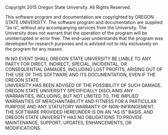 Copyright 2015 Oregon State University.
All Rights Reserved. 

This software program and documentation are copyrighted by OREGON STATE
UNIVERSITY. The software program and documentation are supplied "as is", 
without any accompanying services from the University. The University does not
warrant that the operation of the program will be uninterrupted or error free. 
The end-user understands that the program was developed for research 
purposes and is advised not to rely exclusively on the program for any reason. 

IN NO EVENT SHALL OREGON STATE UNIVERSITY BE LIABLE TO ANY PARTY 
FOR DIRECT, INDIRECT, SPECIAL, INCIDENTAL, OR CONSEQUENTIAL
DAMAGES, INCLUDING LOST PROFITS, ARISING OUT OF THE USE OF THIS 
SOFTWARE AND ITS DOCUMENTATION, EVEN IF THE OREGON STATE  
UNIVERSITY HAS BEEN ADVISED OF THE POSSIBILITY OF SUCH DAMAGE. 
OREGON STATE UNIVERSITY SPECIFICALLY DISCLAIMS ANY WARRANTIES, 
INCLUDING, BUT NOT LIMITED TO, THE IMPLIED WARRANTIES OF 
MERCHANTABILITY AND FITNESS FOR A PARTICULAR PURPOSE AND ANY 
STATUTORY WARRANTY OF NON-INFRINGEMENT. THE SOFTWARE PROVIDED 
HEREUNDER IS ON AN "AS IS" BASIS, AND OREGON STATE UNIVERSITY HAS 
NO OBLIGATIONS TO PROVIDE MAINTENANCE, SUPPORT, UPDATES, 
ENHANCEMENTS, OR MODIFICATIONS. 
